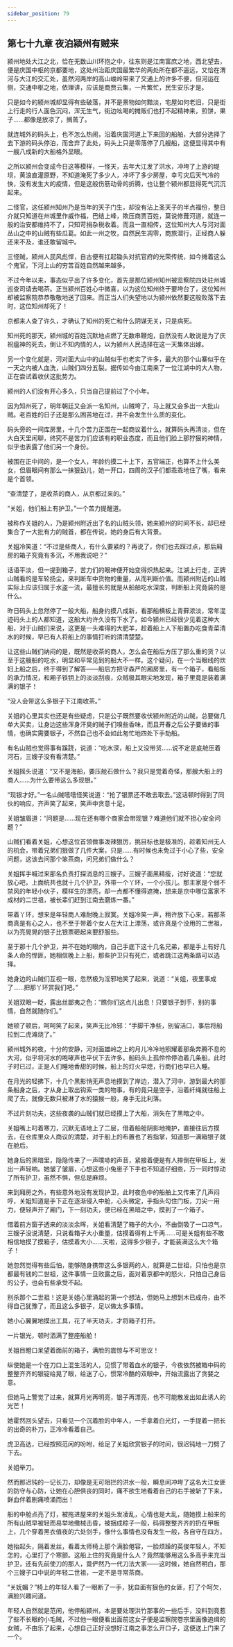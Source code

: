 ```yaml
---
sidebar_position: 79
---
```


## 第七十九章 **夜泊颍州有贼来**

颍州地处大江之北，恰在无数山川环抱之中，往东则是江南富庶之地，西北望去，便是庆国中枢的京都要地，这处州治距庆国最繁华的两处所在都不遥远，又恰在渭河与大江的交汇处，虽然河两岸的高山峻岭带来了交通上的许多不便，但河运在侧，交通中枢之地，依理讲，应该是商贾云集，一片繁忙，民生安乐才是。

只是如今的颍州城却显得有些破落，并不是景物如何黯淡，宅屋如何老旧，只是街上行走的行人面色沉闷，浑无生气，街边吆喝的摊贩们也打不起精神来，煎饼，果子……都像是放凉了，搁蔫了。

就连城外的码头上，也不怎么热闹，沿着庆国河道上下来回的船舶，大部分选择了去下游的码头停泊，而舍弃了此处，码头上只是零落停了几艘船，这便显得其中有一艘八成新的大船格外显眼。

之所以颍州会变成今日这等模样，一怪天，去年大江发了洪水，冲垮了上游的堤坝，黄浪直灌原野，不知道淹死了多少人，冲坏了多少房屋，幸亏灾后天气冷的快，没有发生大的疫情，但是这般伤筋动骨的折腾，也让整个颍州都显得死气沉沉起来。

二怪官，这任颍州知州乃是当年的天子门生，却没有沾上圣天子的半点福份，整日介就只知道在州城里作威作福，巴结上峰，欺压商贾百姓，莫说修葺河道，就连一般的治安都维持不了，只知苛捐杂税收着。而且一直相传，这位知州大人与河对面丛山之中的山贼有些瓜葛。如此一州之牧，自然民生凋零，商旅潜行，正经商人躲还来不及，谁还敢留城中。

三怪贼，颍州人民风彪悍，自古便有扛起锄头对抗官府的光荣传统，如今摊着这么个鬼官，下河上山的穷苦百姓自然越来越多。

不过今年以来，事态似乎出了许多变化，首先是那位颍州知州被监察院四处驻州城巡查司请去喝茶。正当颍州百姓心中微喜，以为这位知州终于要垮台了，这位知州却被监察院恭恭敬敬地送了回来。而正当人们失望地以为颍州依然要这般败落下去时，这位知州却死了！

京都来人查了许久，才确认了知州的死亡和什么阴谋无关，只是病死。

知州死的那天，颍州城的百姓沉默地点燃了无数串鞭炮，自然没有人敢说是为了庆祝瘟神的死去，倒让不知内情的人，以为颍州人民选择在这一天集体出嫁。

另一个变化就是，河对面大山中的山贼似乎也老实了许多，最大的那个山寨似乎在一天之内被人血洗，山贼们四分五裂。据传如今由江南来了一位江湖中的大人物，正在尝试着收伏这批势力。

颍州的人们没有开心多久，只当自己提前过了个小年。

因为知州死了，明年朝廷又会派一名知州，山贼垮了，马上就又会多出一大批山贼。老百姓的日子还是那么困苦地在过，并不会发生什么质的变化。

码头旁的一间库房里，十几个苦力正围在一起商议着什么，就算码头再清淡，但在大白天里闲聊，终究不是苦力们应该有的职业态度，而且他们脸上那狞狠的神情，似乎也表露了他们另一个身份。

被围在正中间的，是一个女人，年龄约摸二十上下，五官端正，也算不上什么美女，但眉眼间有那么一抹狠劲儿，她一开口，四周的汉子们都乖乖地住了嘴，看来是个首领。

“查清楚了，是收茶的商人，从京都过来的。”

“关姐，他们船上有护卫。”一个苦力提醒道。

被称作关姐的人，乃是颍州附近出了名的山贼头领，她来颍州的时间不长，却已经集合了一大批有力的贼首，都在传说，她的身后有大背景。

关姐冷笑道：“不过是些商人，有什么要紧的？再说了，你们也去踩过点，那后厢房的箱子究竟有多沉，不用我说吧？”

话语平淡，但一提到箱子，苦力们的眼神便开始变得炽热起来。江湖上行走，正牌山贼看的是车轮扬尘，来判断车中货物的重量，从而判断价值。而颍州附近的山贼实际上应该归属于水盗一流，最擅长的就是从船舶吃水深度，判断船上究竟装的是什么。

昨日码头上忽然停了一般大船，船身约摸八成新，看那船横板上青藓浓淡，常年混迹码头上的人都知道，这船大约许久没有下水了。如今颍州已经很少见着这种大船，对于山贼们来说，这更是一头难得的大肥羊，趁着船上人下船置办吃食青菜清水的时候，早已有人将船上的事情打听的清清楚楚。

让这些山贼们纳闷的是，既然是收茶的商人，怎么会在船后方压了那么重的货？以至于这艘船的吃水，明显和平常见到的船大不一样。这个疑问，在一个当眼线的炊妇上船之后，终于得到了解答——船后方把守森严的厢房里，有一个箱子，看船板的承力情况，和厢子铁钥上的淡淡刮痕，众贼极其眼尖地发现，箱子里竟是装着满满的银子！

“没人会带这么多银子下江南收茶。”

关姐的心里其实也还是有些疑虑，只是公子既然要收伏颍州附近的山贼，总要做几单大买卖，让身边这些浑身汗臭的贼子们嗅些香味，而且开春之后公子要做的事情，也确实需要银子，不然自己也不会如此匆忙地四处下手劫船。

有名山贼也觉得事有蹊跷，说道：“吃水深，船上又没带货……说不定是底舱压着河石，三嫂子没有看清楚。”

关姐摇头说道：“又不是海船，要压舱石做什么？我只是觉着奇怪，那艘大船上的商人……为什么要带这么多现银。”

“现银才好。”一名山贼嘻嘻怪笑说道：“抢了银票还不敢去取去。”这话顿时得到了同伙的响应，齐声笑了起来，笑声中贪意十足。

关姐皱眉道：“问题是……现在还有哪个商家会带现银？难道他们就不担心安全问题？”

山贼们看着关姐，心想这位首领做事泼辣狠厉，挑目标也是极准的，趁着知州无人的机会，带着兄弟们狠做了几件大案，只是……有时候也未免过于小心了些，安全问题，这该去问那个笨茶商，问兄弟们做什么？

关姐挥手喊过来那名负责打探消息的三嫂子。三嫂子面黑精瘦，讨好说道：“您就放心吧，上面统共也就十几个护卫，外带一个丫环，一个小孩儿。那主家是个弱不禁风的年轻小伙子，模样生的漂亮，却一点都不懂得遮掩，想来是京中哪位富家不成材的二世祖，被长辈们赶到江南去磨炼一番。”

带着丫环，想来是年轻商人难耐晚上寂寞。关姐冷笑一声，稍许放下心来，若那茶商真是有心之人，也不至于带着个女人在大江上漂荡，或许真是个没用的二世祖，以为亮晃晃的银子比银票砸起来要舒服些。

至于那十几个护卫，并不在她的眼内，自己手底下这十几名兄弟，都是手上有好几条人命的悍匪，她相信晚上上船，那些护卫只有死亡，或者跳江这两条路可以选择。

她身边的山贼们互视一眼，忽然极为淫邪地笑了起来，说道：“关姐，夜里事成了……把那丫环赏我们吧。”

关姐双眼一眨，露出丝鄙夷之色：“瞧你们这点儿出息！只要银子到手，别的事情，自然就随你们。”

她顿了顿后，呵呵笑了起来，笑声无比冷邪：“手脚干净些，别留活口，事后将船拉到二虎滩烧了。”

颍州城外的夜，十分的安静，河对面雄岭之上的月儿冷冷地照耀着那条奔腾不息的大河，似乎将河水的咆哮声也平伏下去许多。船码头上孤伶伶停泊着几条船，此时子时已过，正是人们睡地香甜的时候，船上的灯火早熄，行商们也早已入睡。

在月光的轻拂下，十几个黑影悄无声息地摸到了岸边，潜入了河中，游到最大的那条船身之后，才从身上取出钩索一类的物事，有的竟只是空手，沿着纤绳就往船上爬了去，就像无数只被淋了水的猿猴一般，身手无比利落。

不过片刻功夫，这些夜袭的山贼们就已经摸上了大船，消失在了黑暗之中。

关姐嘴上叼着寒刀，沉默无语地上了二层，借着船舱阴影地掩护，直接往后方摸去，在仓库里众人商议的清楚，对于船上的布置也了若指掌，知道那一满箱银子就在舱后。

她身后的黑暗里，隐隐传来了一声噗哧的声音，紧接着便是有人摔倒在甲板上，发出一声轻响。她皱了皱眉，心想这些小兔崽子下手也不知道仔细些，万一同时惊动了所有护卫，虽然不惧，但总是麻烦。

来到厢房之外，有些意外地没有发现护卫，此时夜色中的船舶上又传来了几声闷哼，关姐知道是手下正在逐渐侵入中舱，心头微定，手指头勾住门板，刀尖一用力，便轻声开了厢门，下一刻功夫，便已经在黑暗之中，摸到了一个箱子。

借着前方窗子透来的淡淡余晖，关姐看清楚了箱子的大小，不由倒吸了一口凉气，三嫂子没说清楚，只说看箱子大小重量，估摸着得有上千两……可是关姐有些不敢相信地摸了摸箱子，估摸着大小……天啦，这得多少银子，才能装满这么大个箱子！

她忽然觉得有些后怕，能够随身携带这么多银两的人，就算是二世祖，只怕也是京都最有钱的二世祖，这件事情一旦败露之后，面对着京都中的怒火，只怕自己身后的公子，也会有些承受不起。

别杀那个二世祖！这是关姐心里涌起的第一个想法，但她马上想到木已成舟，由不得自己犹豫了，而且这么多银子，足以做太多事情。

她小心翼翼地摸出工具，花了半天功夫，才将箱子打开。

一片银光，顿时洒满了整座船舱！

关姐目瞪口呆望着面前的箱子，满脸的震惊与不可思议！

纵使她是一个在刀口上混生活的人，见惯了带着血水的银子，今夜依然被箱中码的整整齐齐的银锭给晃了眼，给迷了心，惯常冷酷的双眼中，开始流露出了贪婪之意。

但她马上警觉了过来，就算月光再明亮，银子再漂亮，也不可能散发出如此诱人的光芒！

她霍然回头望去，只看见一个沉着脸的中年人，一手拿着白光灯，一手提着一把长的出奇的朴刀，正冷冷看着自己。

虎卫高达，已经按照范闲的吩咐，给足了关姐欣赏银子的时间，很迟钝地一刀劈了下去。

关姐举刀。

然而那迟钝的一记长刀，却像是无可阻拦的洪水一般，瞬息间冲垮了这名大江女匪的防守与心防，让她在心胆俱丧的同时，痛不欲生地看着自己的右手被斩了下来，鲜血伴着剧痛喷涌而出！

船的中舱点亮了灯，被拖进屋来的关姐头发凌乱，心情也是大乱，随她摸上船来的所有山贼早被轻而易举地缴械击昏，被捆成粽子一般，码得整整齐齐的扔在甲板上，几个穿着黑衣值夜的六处剑手，像什么事情也没有发生一般，各自守在四方。

她抬起头，隔着发丝，看着太师椅上那个满脸倦容，一脸烦躁的英俊年轻人，不知怎的，心里打了个寒颤。这船上住的究竟是什么人？竟然能够用这么多高手来充当护卫，还有先前使刀的那人，竟俨然乃一代刀法大家——这时候，她自然明白，那个三嫂子口中说的年轻二世祖，一定不是寻常茶商。

“关妩媚？”椅上的年轻人看了一眼断了一手，犹自面有狠色的女匪，打了个呵欠，满脸兴趣问道。

年轻人自然就是范闲，他停船颍州，本是要处理洪竹那事的一些后手，没料到竟惹了些不长眼的小毛贼，不过他一眼便看出面前这女子便是监察院卷宗里画像追缉的女贼，不由乐了起来，心想自己正好没想好江南之事怎么开口子，这便送上门来了一个。

